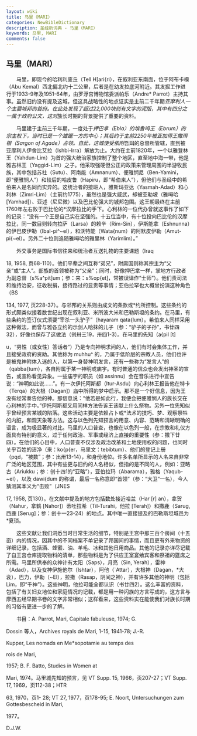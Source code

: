 ```yaml
---
layout: wiki
title: 马里（MARI）
categories: NewBibleDictionary
description: 圣经新词典 - 马里（MARI）
keywords: 马里, MARI
comments: false
---
```


## 马里（MARI）

　　马里，即现今的哈利利废丘（Tell H]ari{ri），在叙利亚东南面，位于阿布卡模（Abu Kemal）西北偏北约十二公里，后者是在幼发拉底河附近。其发掘工作进行于1933-9年及1951-64年，由罗浮宫博物馆委派帕乐（Andre* Parrot）主持其事。虽然旧约没有提及这城，但这具战略性的地点证实是主前二千年期*亚摩利人一个主要城邦的首府。在此处发现了超过22,000块刻有文字的泥版，其中有四分之一属于政府公文，这对*族长时期的背景提供了重要的资料。

　　马里建于主前三千年期，一度处于*押巴拿（Ebla）的埃鲁呣王（Ebrum）的宗主权下，当时已是一个雄踞一方的中心；其后约于主前2250年被亚加得王撒珥根（Sargon of Agade）占领。自此，这城便受依附*吾珥的总督所管辖，直到被亚摩利人伊舍比艾拉（Ishbi-Irra）解放为止。大约在主前1820年，一个以雅登林王（Yahdun-Lim）为首的强大统治家族控制了整个地区，直至地中海一带，他是雅吉林王（Yaggid-Lim）之子。他采取强硬但公正的政策来管理周围的半游牧民族，其中包括苏杜（Sutu）、阿南能（Amnanum）、便雅悯尼（Ben-Yamini，即“便雅悯人”）和较后的哈皮鲁（Hapiru，即“希伯来人”），但他们与圣经中的希伯来人是名同而实异的。这统治者的接班人，雅斯玛亚达（Yasmah-Adad）和心利林（Zimri-Lim）（主前约1775），虽然也是强大威武，却被亚勒坡（雅呣哈 [Yamhad]）、亚述（尼尼微）以及巴比伦强大的城邦包围。这王朝最终在主前1760年左右败于巴比伦的*汉摩拉比的手下。心利林的一位代办曾就这事作了如下的记录：“没有一个王是自己实在坚强的。十五位当中，有十位投向巴比伦的汉摩拉比，同一数目则转向拉萨（Larsa）的赖辛（Rim-Sin），伊斯能拿（Eshnunna）的伊巴皮伊勒（Ibal-pi^~el），和沃特能（Wata{num）的阿默皮伊勒（Amut-pi{~el）。另外二十位则追随雅呣哈的雅里林（Yarimlim）。”

　　外交事务是国际书信往来和统治者互送礼物的主要课题（Iraq

18, 1958, 页68-110）。他们平辈之间互称“弟兄”，附庸国则称其宗主为“父亲”或“主人”。部族的首领被称为“父亲”；同时，好像押巴拿一样，掌地方行政者为副总督（s%a^pit]um；参：来：s%op{et]，常被误译作“士师”）。他们责司法和维持治安，征收税捐，接待路过的显贵等事情；亚伯拉罕也大概曾扮演这种角色（BS

134, 1977, 页228-37）。与邻邦的关系则由成文的条款或*约所控制。这些条约的形式颇类似接着数世纪出现在叙利亚、米所波大米和巴勒斯坦的条约。在马里，有些条约的签订仪式须要“宰杀一头驴子”（hayaram qata{lum）。希伯来人同样采用这种做法，而曾与雅各立约的示剑人哈抹的儿子（参：“驴子的子孙”，书廿四32），好像也保存了这做法（创卅三19，卅四1-3）。在马里的先知（a{pil [t]

u，“男性〔或女性〕答话者”）乃是专向神明求问的人，他们有时会集体工作，并且接受政府的资助。其他称为 muhhu^ 的，乃属于低阶层的宗教人员，他们也许是被鬼神附体入迷的人，以第一身替神明发言，还有一些称为“发言人”的（qabba{tum），各自附属于某一神明或庙宇。有时普通的信众也会发出神圣的宣告，或宣称看见异象。一些庙宇的职员（如 assinnu）会在音乐进行中宣告说：“神明如此说……”。有一次伊托阿斯都（Itur-Asdu）向心利林王报告他在特卡（Terqa）的大根（Dagan]）庙中所得的梦中启示。那不是一个好信息，因为王没有经常奏告他的神。那信息说：“他若是如此行，我便会把便雅悯人的族长交在心利林的手中。”伊托阿斯都又用同样方法告诉王该献上什么祭物。另外一位先知似乎曾经预言某城的陷落。这些活动主要是依赖占卜或*法术的技巧、梦、观察祭牲的内脏，和观天象等方法。这与以色列先知预言的用意、内容、范畴和清晰明确的语言，成为极显著的对比。马里的人口普查，也像在以色列一般，在宗教和礼仪方面具有特别的意义，过于任何政治、军事或经济上直接的重要性（参：撒下廿四）。在他们的心目中，人口普查不仅涉及政治改革和土地使用权的问题，也同时关乎百姓的洁净（来：ko{p{er，马里文：tebibtum）、他们的登记上册（pqd，“被数”；参：出卅13-14），和身份地位。许多名单所显示的人名来自非常广泛的地区范围，其中有些更与旧约的人名相似，但指的是不同的人，例如：亚略古（Ariukku；参：创十四1的“亚略”），亚伯拉玛（Abarama），雅格（Yaqub-~el），以及 dawi{dum 的称谓，最后一名称意即“首领”（参：“大卫”一名），今人猜测其本义为“击败”（JNES

17, 1958, 页130）。在文献中提及的地方包括数处接近哈兰（Har [r] an），拿贺（Nahur，拿鹤 [Nahor]）蒂吐拉希（Til-Turahi，他拉 [Terah]）和撒鹿（Sarug, 西鹿 [Serug]；参：创十一23-24）的地点。其中唯一直接提及的巴勒斯坦城邑为*夏琐。

　　这些文献让我们洞悉当时日常生活的细节，特别是王宫中那三百个房间（十五亩）内的情况，因其中的不同档案不单记录了邦国间的事情，而且更有外来物资的详细记录，包括酒、蜂蜜、油、羊毛、冰和其他日用商品。其他的记录亦详尽记载了自王宫仓库提取物料的清单，那些物料是为了供应王室宴飨宾客和祭祖的筵席之所需。马里所供奉的众神计有太阳（Saps），月亮（Sin, Yerah），雷神（Adad），以及女神伊施他尔（Ishtar），阿他（`Attar），大根神（Dagan，*大衮），巴力，伊勒（~El），拉撒（Rasap，阴间之神），并有许多其他的神明（包括 Lim，即“千神”）。这些神明，他拉可能全都认识（书廿四2）。这么丰富的资料，包括了有关妇女地位和家庭情况的记载，都是用一种闪族的方言写成的，这方言与摩西五经早期书卷的文字非常相似；这样看来，这些资料实在能使我们对族长时期的习俗有更进一步的了解。

　　书目：A. Parrot, Mari, Capitale fabuleuse, 1974; G.

Dossin 等人，Archives royals de Mari, 1-15, 1941-78; J.-R.

Kupper, Les nomads en Me*sopotamie au temps des

rois de Mari,

1957; B. F. Batto, Studies in Women at

Mari, 1974。马里城先知的预言，见 VT Supp. 15, 1966，页207-27；VT Supp. 17, 1969，页112-38；HTR

63, 1970，页1- 28; VT 27, 1977，页178-95; E. Noort, Untersuchungen zum Gottesbescheid in Mari,

1977。

D.J.W.








